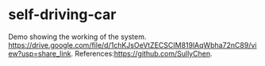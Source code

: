 # self-driving-car
Demo showing the working of the system.
<href>https://drive.google.com/file/d/1chKJsOeVtZECSCIM819lAqWbha72nC89/view?usp=share_link</href>.
References:<href>https://github.com/SullyChen</href>.
